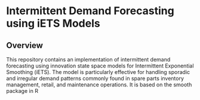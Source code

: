 # Intermittent Demand Forecasting using iETS Models

## Overview
This repository contains an implementation of intermittent demand forecasting using innovation state space models for Intermittent Exponential Smoothing (iETS). The model is particularly effective for handling sporadic and irregular demand patterns commonly found in spare parts inventory management, retail, and maintenance operations.
It is based on the smooth package in R
